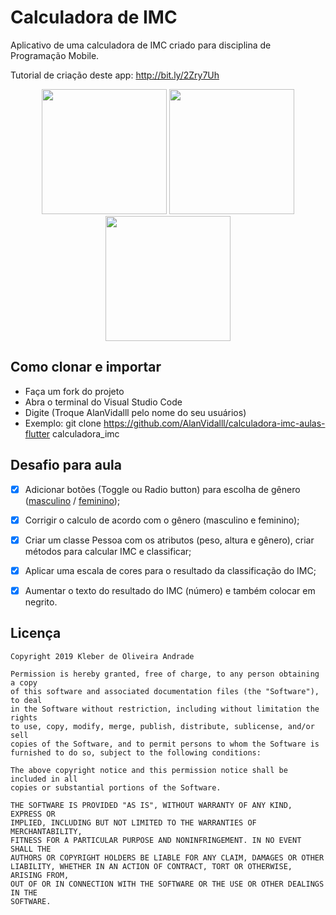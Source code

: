 ﻿# Calculadora de IMC

Aplicativo de uma calculadora de IMC criado para disciplina de Programação Mobile.

Tutorial de criação deste app: http://bit.ly/2Zry7Uh

<p align="center">
    <img src="https://i.ibb.co/z77pp2D/3c86dafc-5aa0-4455-b4c0-4cbb9c838d82.jpg" width="200"/>
    <img src="https://i.ibb.co/2MnqWYq/003915be-bf1d-4a39-a773-c0affe409354.jpg" width="200"/>
    <img src="https://i.ibb.co/4JRcmQP/bd157107-9b32-4cfb-a066-9cc532193033.jpg" width="200"/>

</p>

## Como clonar e importar
-   Faça um fork do projeto
-   Abra o terminal do Visual Studio Code
-   Digite (Troque AlanVidalll pelo nome do seu usuários)
-   Exemplo: git clone https://github.com/AlanVidalll/calculadora-imc-aulas-flutter calculadora_imc

## Desafio para aula

- [x]  Adicionar botões (Toggle ou Radio button) para escolha de gênero ([masculino](https://indicedemassacorporal.com/movel/calculo-imc-masculino.html) / [feminino](https://indicedemassacorporal.com/movel/calculo-imc-feminino.html));

- [x]  Corrigir o calculo de acordo com o gênero (masculino e feminino);

- [x]  Criar um classe Pessoa com os atributos (peso, altura e gênero), criar métodos para calcular IMC e classificar;

- [x]   Aplicar uma escala de cores para o resultado da classificação do IMC;

- [x]  Aumentar o texto do resultado do IMC (número) e também colocar em negrito.

## Licença

    Copyright 2019 Kleber de Oliveira Andrade
    
    Permission is hereby granted, free of charge, to any person obtaining a copy
    of this software and associated documentation files (the "Software"), to deal
    in the Software without restriction, including without limitation the rights
    to use, copy, modify, merge, publish, distribute, sublicense, and/or sell
    copies of the Software, and to permit persons to whom the Software is
    furnished to do so, subject to the following conditions:
    
    The above copyright notice and this permission notice shall be included in all
    copies or substantial portions of the Software.
    
    THE SOFTWARE IS PROVIDED "AS IS", WITHOUT WARRANTY OF ANY KIND, EXPRESS OR
    IMPLIED, INCLUDING BUT NOT LIMITED TO THE WARRANTIES OF MERCHANTABILITY,
    FITNESS FOR A PARTICULAR PURPOSE AND NONINFRINGEMENT. IN NO EVENT SHALL THE
    AUTHORS OR COPYRIGHT HOLDERS BE LIABLE FOR ANY CLAIM, DAMAGES OR OTHER
    LIABILITY, WHETHER IN AN ACTION OF CONTRACT, TORT OR OTHERWISE, ARISING FROM,
    OUT OF OR IN CONNECTION WITH THE SOFTWARE OR THE USE OR OTHER DEALINGS IN THE
    SOFTWARE.
